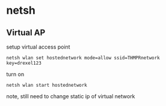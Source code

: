 # netsh

## Virtual AP

setup virtual access point
```
netsh wlan set hostednetwork mode=allow ssid=THMPRnetwork key=drexel123
```

turn on
```
netsh wlan start hostednetwork
```

note, still need to change static ip of virtual network
